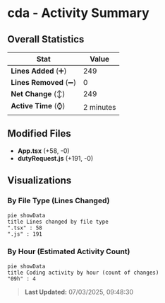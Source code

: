 # cda - Activity Summary 

## Overall Statistics

| Stat                   | Value                                                             |
| ---------------------- | ----------------------------------------------------------------- |
| **Lines Added** (➕)   | 249                                          |
| **Lines Removed** (➖) | 0                                        |
| **Net Change** (↕)    | 249                |
| **Active Time** (⌚)   | 2 minutes |


## Modified Files
- **App.tsx** (+58, -0)
- **dutyRequest.js** (+191, -0)

## Visualizations

### By File Type (Lines Changed)

```mermaid
pie showData
title Lines changed by file type
".tsx" : 58
".js" : 191
```

### By Hour (Estimated Activity Count)

```mermaid
pie showData
title Coding activity by hour (count of changes)
"09h" : 4
```


> **Last Updated:** 07/03/2025, 09:48:30